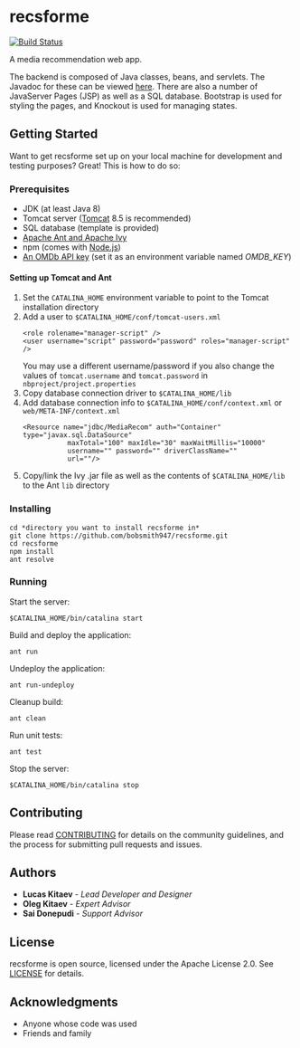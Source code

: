 # recsforme

[![Build Status](https://travis-ci.org/bobsmith947/recsforme.svg?branch=master)](https://travis-ci.org/bobsmith947/recsforme)

A media recommendation web app.

The backend is composed of Java classes, beans, and servlets. The Javadoc for these can be viewed [here](https://bobsmith947.github.io/javadoc/). There are also a number of JavaServer Pages (JSP) as well as a SQL database. Bootstrap is used for styling the pages, and Knockout is used for managing states.

## Getting Started

Want to get recsforme set up on your local machine for development and testing purposes? Great! This is how to do so:

### Prerequisites

* JDK (at least Java 8)
* Tomcat server ([Tomcat](https://tomcat.apache.org) 8.5 is recommended)
* SQL database (template is provided)
* [Apache Ant and Apache Ivy](https://ant.apache.org/)
* npm (comes with [Node.js](https://nodejs.org/en/download/))
* [An OMDb API key](https://www.omdbapi.com/) (set it as an environment variable named *OMDB_KEY*)

#### Setting up Tomcat and Ant

1. Set the `CATALINA_HOME` environment variable to point to the Tomcat installation directory
2. Add a user to `$CATALINA_HOME/conf/tomcat-users.xml`
    ```
    <role rolename="manager-script" />
    <user username="script" password="password" roles="manager-script" />
    ```
    You may use a different username/password if you also change the values of `tomcat.username` and `tomcat.password` in `nbproject/project.properties`
3. Copy database connection driver to `$CATALINA_HOME/lib`
4. Add database connection info to `$CATALINA_HOME/conf/context.xml` or `web/META-INF/context.xml`
    ```
    <Resource name="jdbc/MediaRecom" auth="Container" type="javax.sql.DataSource"
               maxTotal="100" maxIdle="30" maxWaitMillis="10000"
               username="" password="" driverClassName=""
               url=""/>
    ```
5. Copy/link the Ivy .jar file as well as the contents of `$CATALINA_HOME/lib` to the Ant `lib` directory

### Installing

    cd *directory you want to install recsforme in*
    git clone https://github.com/bobsmith947/recsforme.git
    cd recsforme
    npm install
    ant resolve

### Running

Start the server:

    $CATALINA_HOME/bin/catalina start

Build and deploy the application:    

    ant run
    
Undeploy the application:

    ant run-undeploy
    
Cleanup build:

    ant clean

Run unit tests:

    ant test

Stop the server:

    $CATALINA_HOME/bin/catalina stop

## Contributing

Please read [CONTRIBUTING](./CONTRIBUTING.md) for details on the community guidelines, and the process for submitting pull requests and issues.

## Authors

* **Lucas Kitaev** - *Lead Developer and Designer*
* **Oleg Kitaev** - *Expert Advisor*
* **Sai Donepudi** - *Support Advisor*

## License

recsforme is open source, licensed under the Apache License 2.0. See [LICENSE](./LICENSE) for details.

## Acknowledgments

* Anyone whose code was used
* Friends and family
